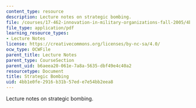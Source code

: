 ```yaml
---
content_type: resource
description: Lecture notes on strategic bombing.
file: /courses/17-462-innovation-in-military-organizations-fall-2005/4bb1e0fe2916b31b57ede7e54bb2eea8_lec3.pdf
file_type: application/pdf
learning_resource_types:
- Lecture Notes
license: https://creativecommons.org/licenses/by-nc-sa/4.0/
ocw_type: OCWFile
parent_title: Lecture Notes
parent_type: CourseSection
parent_uid: b6aeea20-061e-7a8a-5635-dbf49e4c40a2
resourcetype: Document
title: Strategic Bombing
uid: 4bb1e0fe-2916-b31b-57ed-e7e54bb2eea8
---
```

Lecture notes on strategic bombing.